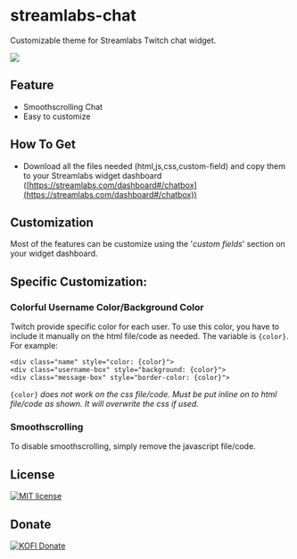 
# streamlabs-chat
Customizable theme for Streamlabs Twitch chat widget.

![](https://media.giphy.com/media/ekM9pBSlA9laAQ7DjT/giphy.gif)

## Feature
- Smoothscrolling Chat
- Easy to customize

## How To Get

- Download all the files needed (html,js,css,custom-field) and copy them to your Streamlabs widget dashboard ([https://streamlabs.com/dashboard#/chatbox](https://streamlabs.com/dashboard#/chatbox))

## Customization

Most of the features can be customize using the '*custom fields*' section on your widget dashboard.

## Specific Customization:

### Colorful Username Color/Background Color

Twitch provide specific color for each user. To use this color, you have to include it manually on the html file/code as needed. The variable is `{color}`. For example:

    <div class="name" style="color: {color}">
    <div class="username-box" style="background: {color}">
    <div class="message-box" style="border-color: {color}"> 
`{color}` *does not work on the css file/code. Must be put inline on to html file/code as shown. It will overwrite the css if used.*

### Smoothscrolling

To disable smoothscrolling, simply remove the javascript file/code.
 

## License
[![MIT license](https://badgen.net/badge/License/MIT/blue)](https://github.com/metadotmy/streamlabs-chat/blob/master/LICENSE)


## Donate
[![KOFI Donate](https://badgen.net/badge/Kofi/Donate/red?icon=kofi)](https://ko-fi.com/metadotmy)
